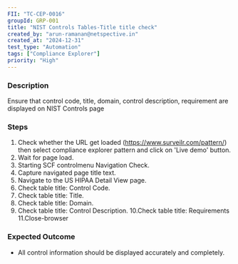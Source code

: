 ```yaml
---
FII: "TC-CEP-0016"
groupId: GRP-001
title: "NIST Controls Tables-Title title check"
created_by: "arun-ramanan@netspective.in"
created_at: "2024-12-31"
test_type: "Automation"
tags: ["Compliance Explorer"]
priority: "High"
---
```


### Description

Ensure that control code, title, domain, control description, requirement are displayed on NIST Controls page

### Steps

1. Check whether the URL get loaded (https://www.surveilr.com/pattern/) then select compliance explorer pattern and click on 'Live demo' button.
2. Wait for page load.
3. Starting SCF controlmenu Navigation Check.
4. Capture navigated page title text.
5. Navigate to the US HIPAA Detail View page.
6. Check table title: Control Code.
7. Check table title: Title.
8. Check table title: Domain.
9. Check table title: Control Description.
   10.Check table title: Requirements
   11.Close-browser

### Expected Outcome

- All control information should be displayed accurately and completely.
